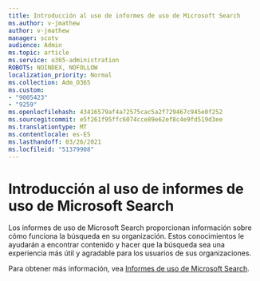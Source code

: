 ```yaml
---
title: Introducción al uso de informes de uso de Microsoft Search
ms.author: v-jmathew
author: v-jmathew
manager: scotv
audience: Admin
ms.topic: article
ms.service: o365-administration
ROBOTS: NOINDEX, NOFOLLOW
localization_priority: Normal
ms.collection: Adm_O365
ms.custom:
- "9005423"
- "9259"
ms.openlocfilehash: 43416579af4a72575cac5a2f729467c945e0f252
ms.sourcegitcommit: e5f261f95ffc6074cce89e62ef8c4e9fd519d3ee
ms.translationtype: MT
ms.contentlocale: es-ES
ms.lasthandoff: 03/26/2021
ms.locfileid: "51379908"
---
```

# <a name="get-started-with-using-microsoft-search-usage-reports"></a>Introducción al uso de informes de uso de Microsoft Search

Los informes de uso de Microsoft Search proporcionan información sobre cómo funciona la búsqueda en su organización. Estos conocimientos le ayudarán a encontrar contenido y hacer que la búsqueda sea una experiencia más útil y agradable para los usuarios de sus organizaciones.

Para obtener más información, vea [Informes de uso de Microsoft Search](https://go.microsoft.com/fwlink/?linkid=2152048).
